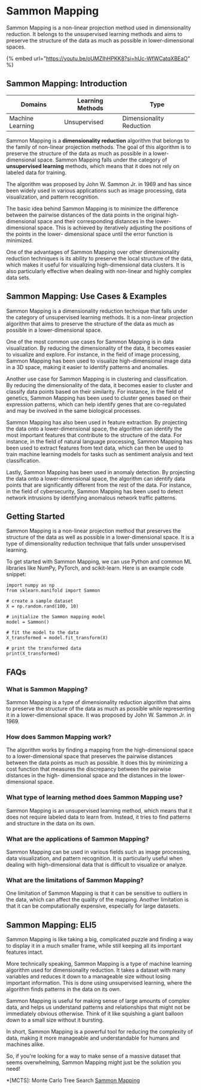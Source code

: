 # Sammon Mapping

Sammon Mapping is a non-linear projection method used in dimensionality reduction. It belongs to the unsupervised learning methods and aims to preserve the structure of the data as much as possible in lower-dimensional spaces.

{% embed url="https://youtu.be/oUMZIhHPKK8?si=hUc-WfWCatqXBEaO" %}

## Sammon Mapping: Introduction

| Domains          | Learning Methods | Type                     |
| ---------------- | ---------------- | ------------------------ |
| Machine Learning | Unsupervised     | Dimensionality Reduction |

Sammon Mapping is a **dimensionality reduction** algorithm that belongs to the family of non-linear projection methods. The goal of this algorithm is to preserve the structure of the data as much as possible in a lower-dimensional space. Sammon Mapping falls under the category of **unsupervised learning** methods, which means that it does not rely on labeled data for training.

The algorithm was proposed by John W. Sammon Jr. in 1969 and has since been widely used in various applications such as image processing, data visualization, and pattern recognition.

The basic idea behind Sammon Mapping is to minimize the difference between the pairwise distances of the data points in the original high-dimensional space and their corresponding distances in the lower-dimensional space. This is achieved by iteratively adjusting the positions of the points in the lower- dimensional space until the error function is minimized.

One of the advantages of Sammon Mapping over other dimensionality reduction techniques is its ability to preserve the local structure of the data, which makes it useful for visualizing high-dimensional data clusters. It is also particularly effective when dealing with non-linear and highly complex data sets.

## Sammon Mapping: Use Cases & Examples

Sammon Mapping is a dimensionality reduction technique that falls under the category of unsupervised learning methods. It is a non-linear projection algorithm that aims to preserve the structure of the data as much as possible in a lower-dimensional space.

One of the most common use cases for Sammon Mapping is in data visualization. By reducing the dimensionality of the data, it becomes easier to visualize and explore. For instance, in the field of image processing, Sammon Mapping has been used to visualize high-dimensional image data in a 3D space, making it easier to identify patterns and anomalies.

Another use case for Sammon Mapping is in clustering and classification. By reducing the dimensionality of the data, it becomes easier to cluster and classify data points based on their similarity. For instance, in the field of genetics, Sammon Mapping has been used to cluster genes based on their expression patterns, which can help identify genes that are co-regulated and may be involved in the same biological processes.

Sammon Mapping has also been used in feature extraction. By projecting the data onto a lower-dimensional space, the algorithm can identify the most important features that contribute to the structure of the data. For instance, in the field of natural language processing, Sammon Mapping has been used to extract features from text data, which can then be used to train machine learning models for tasks such as sentiment analysis and text classification.

Lastly, Sammon Mapping has been used in anomaly detection. By projecting the data onto a lower-dimensional space, the algorithm can identify data points that are significantly different from the rest of the data. For instance, in the field of cybersecurity, Sammon Mapping has been used to detect network intrusions by identifying anomalous network traffic patterns.

## Getting Started

Sammon Mapping is a non-linear projection method that preserves the structure of the data as well as possible in a lower-dimensional space. It is a type of dimensionality reduction technique that falls under unsupervised learning.

To get started with Sammon Mapping, we can use Python and common ML libraries like NumPy, PyTorch, and scikit-learn. Here is an example code snippet:

```
import numpy as np
from sklearn.manifold import Sammon

# create a sample dataset
X = np.random.rand(100, 10)

# initialize the Sammon mapping model
model = Sammon()

# fit the model to the data
X_transformed = model.fit_transform(X)

# print the transformed data
print(X_transformed)

```

## FAQs

### What is Sammon Mapping?

Sammon Mapping is a type of dimensionality reduction algorithm that aims to preserve the structure of the data as much as possible while representing it in a lower-dimensional space. It was proposed by John W. Sammon Jr. in 1969.

### How does Sammon Mapping work?

The algorithm works by finding a mapping from the high-dimensional space to a lower-dimensional space that preserves the pairwise distances between the data points as much as possible. It does this by minimizing a cost function that measures the discrepancy between the pairwise distances in the high- dimensional space and the distances in the lower-dimensional space.

### What type of learning method does Sammon Mapping use?

Sammon Mapping is an unsupervised learning method, which means that it does not require labeled data to learn from. Instead, it tries to find patterns and structure in the data on its own.

### What are the applications of Sammon Mapping?

Sammon Mapping can be used in various fields such as image processing, data visualization, and pattern recognition. It is particularly useful when dealing with high-dimensional data that is difficult to visualize or analyze.

### What are the limitations of Sammon Mapping?

One limitation of Sammon Mapping is that it can be sensitive to outliers in the data, which can affect the quality of the mapping. Another limitation is that it can be computationally expensive, especially for large datasets.

## Sammon Mapping: ELI5

Sammon Mapping is like taking a big, complicated puzzle and finding a way to display it in a much smaller frame, while still keeping all its important features intact.

More technically speaking, Sammon Mapping is a type of machine learning algorithm used for dimensionality reduction. It takes a dataset with many variables and reduces it down to a manageable size without losing important information. This is done using unsupervised learning, where the algorithm finds patterns in the data on its own.

Sammon Mapping is useful for making sense of large amounts of complex data, and helps us understand patterns and relationships that might not be immediately obvious otherwise. Think of it like squishing a giant balloon down to a small size without it bursting.

In short, Sammon Mapping is a powerful tool for reducing the complexity of data, making it more manageable and understandable for humans and machines alike.

So, if you're looking for a way to make sense of a massive dataset that seems overwhelming, Sammon Mapping might just be the solution you need!

\*\[MCTS]: Monte Carlo Tree Search [Sammon Mapping](https://serp.ai/sammon-mapping/)

